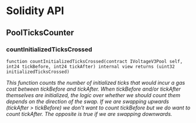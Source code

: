 # Solidity API

## PoolTicksCounter

### countInitializedTicksCrossed

```solidity
function countInitializedTicksCrossed(contract IVoltageV3Pool self, int24 tickBefore, int24 tickAfter) internal view returns (uint32 initializedTicksCrossed)
```

_This function counts the number of initialized ticks that would incur a gas cost between tickBefore and tickAfter.
When tickBefore and/or tickAfter themselves are initialized, the logic over whether we should count them depends on the
direction of the swap. If we are swapping upwards (tickAfter > tickBefore) we don't want to count tickBefore but we do
want to count tickAfter. The opposite is true if we are swapping downwards._


